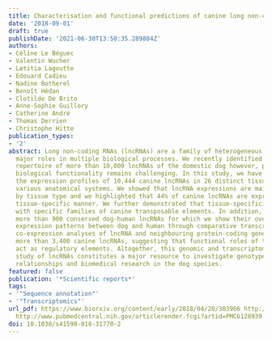 ```yaml
---
title: Characterisation and functional predictions of canine long non-coding RNAs.
date: '2018-09-01'
draft: true
publishDate: '2021-06-30T13:50:35.289884Z'
authors:
- Céline Le Béguec
- Valentin Wucher
- Lætitia Lagoutte
- Edouard Cadieu
- Nadine Botherel
- Benoît Hédan
- Clotilde De Brito
- Anne-Sophie Guillory
- Catherine André
- Thomas Derrien
- Christophe Hitte
publication_types:
- '2'
abstract: Long non-coding RNAs (lncRNAs) are a family of heterogeneous RNAs that play
  major roles in multiple biological processes. We recently identified an extended
  repertoire of more than 10,000 lncRNAs of the domestic dog however, predicting their
  biological functionality remains challenging. In this study, we have characterised
  the expression profiles of 10,444 canine lncRNAs in 26 distinct tissue types, representing
  various anatomical systems. We showed that lncRNA expressions are mainly clustered
  by tissue type and we highlighted that 44% of canine lncRNAs are expressed in a
  tissue-specific manner. We further demonstrated that tissue-specificity correlates
  with specific families of canine transposable elements. In addition, we identified
  more than 900 conserved dog-human lncRNAs for which we show their overall reproducible
  expression patterns between dog and human through comparative transcriptomics. Finally,
  co-expression analyses of lncRNA and neighbouring protein-coding genes identified
  more than 3,400 canine lncRNAs, suggesting that functional roles of these lncRNAs
  act as regulatory elements. Altogether, this genomic and transcriptomic integrative
  study of lncRNAs constitutes a major resource to investigate genotype to phenotype
  relationships and biomedical research in the dog species.
featured: false
publication: '*Scientific reports*'
tags:
- '"Sequence annotation"'
- '"Transcriptomics"'
url_pdf: https://www.biorxiv.org/content/early/2018/04/20/303966 http://www.ncbi.nlm.nih.gov/pubmed/30194329
  http://www.pubmedcentral.nih.gov/articlerender.fcgi?artid=PMC6128939
doi: 10.1038/s41598-018-31770-2
---
```


